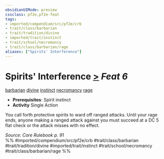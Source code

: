 ```yaml
---
obsidianUIMode: preview
cssclass: pf2e,pf2e-feat
tags:
- imported/compendium/src/pf2e/crb
- trait/class/barbarian
- trait/tradition/divine
- imported/trait/instinct
- trait/school/necromancy
- trait/class/barbarian/rage
aliases: ["Spirits' Interference"]
---
```

# Spirits' Interference  [>](chapter-9-playing-the-game.md#Actions "Single Action") *Feat 6*  
[barbarian](rules/traits/barbarian.md)  [divine](divine.md)  [instinct](instinct.md)  [necromancy](necromancy.md)  [rage](rules/traits/rage.md)  

- **Prerequisites**: Spirit instinct
- **Activity** Single Action

You call forth protective spirits to ward off ranged attacks. Until your rage ends, anyone making a ranged attack against you must succeed at a DC 5 flat check or the attack misses with no effect.

*Source: Core Rulebook p. 91*  
%% #imported/compendium/src/pf2e/crb #trait/class/barbarian #trait/tradition/divine #imported/trait/instinct #trait/school/necromancy #trait/class/barbarian/rage %%